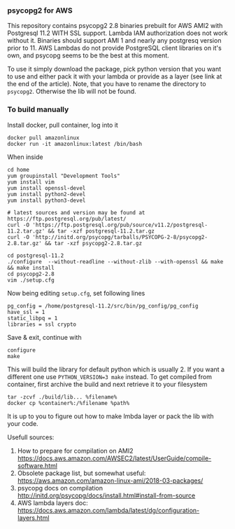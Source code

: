 ### psycopg2 for AWS

This repository contains psycopg2 2.8 binaries prebuilt for AWS AMI2 with Postgresql 11.2 WITH SSL support. Lambda IAM authorization does not work without it.
Binaries should support AMI 1 and nearly any postgresq version prior to 11. AWS Lambdas do not provide PostgreSQL client libraries on it's own, and psycopg seems to be the best at this moment.

To use it simply download the package, pick python version that you want to use and either pack it with your lambda or provide as a layer (see link at the end of the article). Note, that you have to rename the directory to `psycopg2`. Otherwise the lib will not be found.


### To build manually
Install docker, pull container, log into it

```
docker pull amazonlinux
docker run -it amazonlinux:latest /bin/bash

```

When inside

```
cd home
yum groupinstall "Development Tools"
yum install vim
yum install openssl-devel
yum install python2-devel 
yum install python3-devel

# latest sources and version may be found at https://ftp.postgresql.org/pub/latest/
curl -O 'https://ftp.postgresql.org/pub/source/v11.2/postgresql-11.2.tar.gz' && tar -xzf postgresql-11.2.tar.gz
curl -O 'http://initd.org/psycopg/tarballs/PSYCOPG-2-8/psycopg2-2.8.tar.gz' && tar -xzf psycopg2-2.8.tar.gz

cd postgresql-11.2
./configure  --without-readline --without-zlib --with-openssl && make && make install
cd psycopg2-2.8 
vim ./setup.cfg 
```

Now being editing `setup.cfg`, set following lines

```
pg_config = /home/postgresql-11.2/src/bin/pg_config/pg_config
have_ssl = 1
static_libpq = 1
libraries = ssl crypto
```

Save & exit, continue with

```
configure 
make 
```

This will build the library for default python which is usually 2. If you want a different one use `PYTHON_VERSION=3 make` 
instead.  To get compiled from container, first archive the build and next retrieve it to your filesystem

```
tar -zcvf ./build/lib... %filename%
docker cp %container%:/%filename %path%
``` 

It is up to you to figure out how to make lmbda layer or pack the lib with your code. 

Usefull sources: 
1. How to prepare for compilation on AMI2 https://docs.aws.amazon.com/AWSEC2/latest/UserGuide/compile-software.html
2. Obsolete package list, but somewhat useful: https://aws.amazon.com/amazon-linux-ami/2018-03-packages/
3. psycopg docs on compilation http://initd.org/psycopg/docs/install.html#install-from-source
4. AWS lambda layers doc: https://docs.aws.amazon.com/lambda/latest/dg/configuration-layers.html


